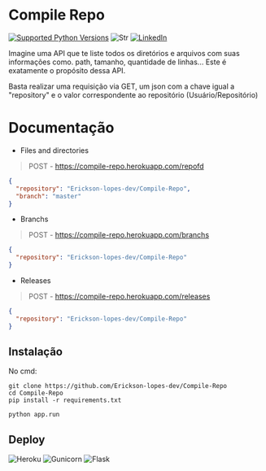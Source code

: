 # Compile Repo

[![Supported Python Versions](https://img.shields.io/pypi/pyversions/rich/10.11.0)](https://www.python.org/download/)
![Str](https://img.shields.io/github/stars/Erickson-lopes-dev/Compile-Repo?style=social) [![LinkedIn](https://img.shields.io/badge/LinkedIn-Erickson_Lopes%20-blue)](https://www.linkedin.com/in/ericksonlopes/)

Imagine uma API que te liste todos os diretórios e arquivos com suas informações como. path, tamanho, quantidade de
linhas... Este é exatamente o propósito dessa API.

Basta realizar uma requisição via GET, um json com a chave igual a "repository" e o valor correspondente ao
repositório (Usuário/Repositório)

# Documentação

- Files and directories

> POST - https://compile-repo.herokuapp.com/repofd

```json
{
  "repository": "Erickson-lopes-dev/Compile-Repo",
  "branch": "master"
}
```

- Branchs

> POST - https://compile-repo.herokuapp.com/branchs

```json
{
  "repository": "Erickson-lopes-dev/Compile-Repo"
}
```

- Releases

> POST - https://compile-repo.herokuapp.com/releases

```json
{
  "repository": "Erickson-lopes-dev/Compile-Repo"
}
```

## Instalação

No cmd:

```commandline
git clone https://github.com/Erickson-lopes-dev/Compile-Repo
cd Compile-Repo
pip install -r requirements.txt

python app.run
```

## Deploy

![Heroku](https://img.shields.io/badge/-Heroku-430098?&logo=Heroku&logoColor=FFFFFF)
![Gunicorn](https://img.shields.io/badge/-Gunicorn-499848?&logo=gunicorn&logoColor=FFFFFF)
![Flask](https://img.shields.io/badge/-Flask-181717?&logo=Flask&logoColor=FFFFFF) 
